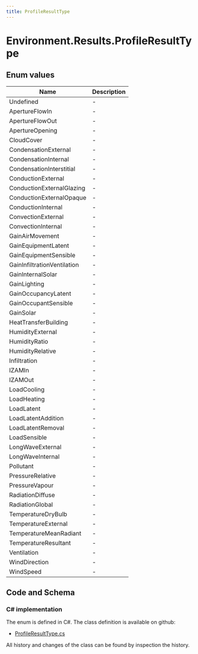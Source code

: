 ```yaml
---
title: ProfileResultType
---
```


# Environment.Results.ProfileResultType



## Enum values

| Name            | Description                                                    |
|-----------------|----------------------------------------------------------------|
| Undefined |  -  |
| ApertureFlowIn |  -  |
| ApertureFlowOut |  -  |
| ApertureOpening |  -  |
| CloudCover |  -  |
| CondensationExternal |  -  |
| CondensationInternal |  -  |
| CondensationInterstitial |  -  |
| ConductionExternal |  -  |
| ConductionExternalGlazing |  -  |
| ConductionExternalOpaque |  -  |
| ConductionInternal |  -  |
| ConvectionExternal |  -  |
| ConvectionInternal |  -  |
| GainAirMovement |  -  |
| GainEquipmentLatent |  -  |
| GainEquipmentSensible |  -  |
| GainInfiltrationVentilation |  -  |
| GainInternalSolar |  -  |
| GainLighting |  -  |
| GainOccupancyLatent |  -  |
| GainOccupantSensible |  -  |
| GainSolar |  -  |
| HeatTransferBuilding |  -  |
| HumidityExternal |  -  |
| HumidityRatio |  -  |
| HumidityRelative |  -  |
| Infiltration |  -  |
| IZAMIn |  -  |
| IZAMOut |  -  |
| LoadCooling |  -  |
| LoadHeating |  -  |
| LoadLatent |  -  |
| LoadLatentAddition |  -  |
| LoadLatentRemoval |  -  |
| LoadSensible |  -  |
| LongWaveExternal |  -  |
| LongWaveInternal |  -  |
| Pollutant |  -  |
| PressureRelative |  -  |
| PressureVapour |  -  |
| RadiationDiffuse |  -  |
| RadiationGlobal |  -  |
| TemperatureDryBulb |  -  |
| TemperatureExternal |  -  |
| TemperatureMeanRadiant |  -  |
| TemperatureResultant |  -  |
| Ventilation |  -  |
| WindDirection |  -  |
| WindSpeed |  -  |


## Code and Schema

### C# implementation

The enum is defined in C#. The class definition is available on github:

- [ProfileResultType.cs](https://github.com/BHoM/BHoM/blob/develop/Environment_oM/Results/Enums/ProfileResultType.cs)

All history and changes of the class can be found by inspection the history.
